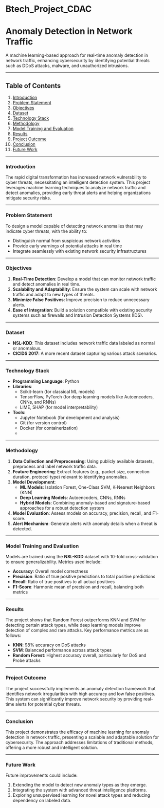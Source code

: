 # Btech_Project_CDAC

# Anomaly Detection in Network Traffic

A machine learning-based approach for real-time anomaly detection in network traffic, enhancing cybersecurity by identifying potential threats such as DDoS attacks, malware, and unauthorized intrusions.

---

## Table of Contents
1. [Introduction](#introduction)
2. [Problem Statement](#problem-statement)
3. [Objectives](#objectives)
4. [Dataset](#dataset)
5. [Technology Stack](#technology-stack)
6. [Methodology](#methodology)
7. [Model Training and Evaluation](#model-training-and-evaluation)
8. [Results](#results)
9. [Project Outcome](#project-outcome)
10. [Conclusion](#conclusion)
11. [Future Work](#future-work)

---

### Introduction

The rapid digital transformation has increased network vulnerability to cyber threats, necessitating an intelligent detection system. This project leverages machine learning techniques to analyze network traffic and detect anomalies, providing early threat alerts and helping organizations mitigate security risks.

---

### Problem Statement

To design a model capable of detecting network anomalies that may indicate cyber threats, with the ability to:
- Distinguish normal from suspicious network activities
- Provide early warnings of potential attacks in real time
- Integrate seamlessly with existing network security infrastructures

---

### Objectives

1. **Real-Time Detection**: Develop a model that can monitor network traffic and detect anomalies in real time.
2. **Scalability and Adaptability**: Ensure the system can scale with network traffic and adapt to new types of threats.
3. **Minimize False Positives**: Improve precision to reduce unnecessary alerts.
4. **Ease of Integration**: Build a solution compatible with existing security systems such as firewalls and Intrusion Detection Systems (IDS).

---

### Dataset

- **NSL-KDD**: This dataset includes network traffic data labeled as normal or anomalous.
- **CICIDS 2017**: A more recent dataset capturing various attack scenarios.

---

### Technology Stack

- **Programming Language**: Python
- **Libraries**: 
  - Scikit-learn (for classical ML models)
  - TensorFlow, PyTorch (for deep learning models like Autoencoders, CNNs, and RNNs)
  - LIME, SHAP (for model interpretability)
- **Tools**: 
  - Jupyter Notebook (for development and analysis)
  - Git (for version control)
  - Docker (for containerization)
  - 
---

### Methodology
1. **Data Collection and Preprocessing**: Using publicly available datasets, preprocess and label network traffic data.
2. **Feature Engineering**: Extract features (e.g., packet size, connection duration, protocol type) relevant to identifying anomalies.
3. **Model Development**:
   - **ML Models**: Isolation Forest, One-Class SVM, K-Nearest Neighbors (KNN)
   - **Deep Learning Models**: Autoencoders, CNNs, RNNs
   - **Hybrid Models**: Combining anomaly-based and signature-based approaches for a robust detection system
4. **Model Evaluation**: Assess models on accuracy, precision, recall, and F1-score.
5. **Alert Mechanism**: Generate alerts with anomaly details when a threat is detected.

---

### Model Training and Evaluation
Models are trained using the **NSL-KDD** dataset with 10-fold cross-validation to ensure generalizability. Metrics used include:
- **Accuracy**: Overall model correctness
- **Precision**: Ratio of true positive predictions to total positive predictions
- **Recall**: Ratio of true positives to all actual positives
- **F1-Score**: Harmonic mean of precision and recall, balancing both metrics

---

### Results
The project shows that Random Forest outperforms KNN and SVM for detecting certain attack types, while deep learning models improve detection of complex and rare attacks. Key performance metrics are as follows:
- **KNN**: 98% accuracy on DoS attacks
- **SVM**: Balanced performance across attack types
- **Random Forest**: Highest accuracy overall, particularly for DoS and Probe attacks

---

### Project Outcome
The project successfully implements an anomaly detection framework that identifies network irregularities with high accuracy and low false positives. This system can significantly improve network security by providing real-time alerts for potential cyber threats.

---

### Conclusion
This project demonstrates the efficacy of machine learning for anomaly detection in network traffic, presenting a scalable and adaptable solution for cybersecurity. The approach addresses limitations of traditional methods, offering a more robust and intelligent solution.

---

### Future Work
Future improvements could include:
1. Extending the model to detect new anomaly types as they emerge.
2. Integrating the system with advanced threat intelligence platforms.
3. Exploring unsupervised learning for novel attack types and reducing dependency on labeled data.

